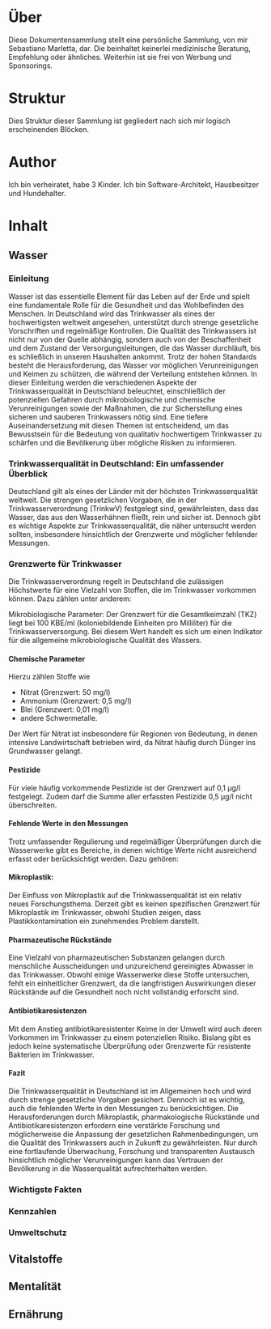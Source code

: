 # Über

Diese Dokumentensammlung stellt eine persönliche Sammlung, von mir Sebastiano Marletta, dar. Die beinhaltet keinerlei
medizinische Beratung, Empfehlung oder ähnliches. Weiterhin ist sie frei von Werbung und Sponsorings.

# Struktur

Dies Struktur dieser Sammlung ist gegliedert nach sich mir logisch erscheinenden Blöcken.

# Author

Ich bin verheiratet, habe 3 Kinder. Ich bin Software-Architekt, Hausbesitzer und Hundehalter. 

# Inhalt

## Wasser

### Einleitung

Wasser ist das essentielle Element für das Leben auf der Erde und spielt eine fundamentale Rolle für die Gesundheit und
das Wohlbefinden des Menschen. In Deutschland wird das Trinkwasser als eines der hochwertigsten weltweit angesehen, 
unterstützt durch strenge gesetzliche Vorschriften und regelmäßige Kontrollen. Die Qualität des Trinkwassers ist nicht 
nur von der Quelle abhängig, sondern auch von der Beschaffenheit und dem Zustand der Versorgungsleitungen, die das
Wasser durchläuft, bis es schließlich in unseren Haushalten ankommt. Trotz der hohen Standards besteht die 
Herausforderung, das Wasser vor möglichen Verunreinigungen und Keimen zu schützen, die während der Verteilung entstehen
können. In dieser Einleitung werden die verschiedenen Aspekte der Trinkwasserqualität in Deutschland beleuchtet,
einschließlich der potenziellen Gefahren durch mikrobiologische und chemische Verunreinigungen sowie der Maßnahmen, die
zur Sicherstellung eines sicheren und sauberen Trinkwassers nötig sind. Eine tiefere Auseinandersetzung mit diesen 
Themen ist entscheidend, um das Bewusstsein für die Bedeutung von qualitativ hochwertigem Trinkwasser zu schärfen und
die Bevölkerung über mögliche Risiken zu informieren.

### Trinkwasserqualität in Deutschland: Ein umfassender Überblick

Deutschland gilt als eines der Länder mit der höchsten Trinkwasserqualität weltweit. Die strengen gesetzlichen Vorgaben, 
die in der Trinkwasserverordnung (TrinkwV) festgelegt sind, gewährleisten, dass das Wasser, das aus den Wasserhähnen 
fließt, rein und sicher ist. Dennoch gibt es wichtige Aspekte zur Trinkwasserqualität, die näher untersucht werden
sollten, insbesondere hinsichtlich der Grenzwerte und möglicher fehlender Messungen.

### Grenzwerte für Trinkwasser

Die Trinkwasserverordnung regelt in Deutschland die zulässigen Höchstwerte für eine Vielzahl von Stoffen, die im 
Trinkwasser vorkommen können. Dazu zählen unter anderem:

Mikrobiologische Parameter: Der Grenzwert für die Gesamtkeimzahl (TKZ) liegt bei 100 KBE/ml (koloniebildende Einheiten 
pro Milliliter) für die Trinkwasserversorgung. Bei diesem Wert handelt es sich um einen Indikator für die allgemeine 
mikrobiologische Qualität des Wassers.

#### Chemische Parameter 

Hierzu zählen Stoffe wie 

 - Nitrat (Grenzwert: 50 mg/l)
 - Ammonium (Grenzwert: 0,5 mg/l)
 - Blei (Grenzwert: 0,01 mg/l)
 - andere Schwermetalle. 

Der Wert für Nitrat ist insbesondere für Regionen von Bedeutung, in denen intensive Landwirtschaft betrieben wird, da 
Nitrat häufig durch Dünger ins Grundwasser gelangt.

#### Pestizide 

Für viele häufig vorkommende Pestizide ist der Grenzwert auf 0,1 µg/l festgelegt. Zudem darf die Summe aller erfassten 
Pestizide 0,5 µg/l nicht überschreiten.

#### Fehlende Werte in den Messungen

Trotz umfassender Regulierung und regelmäßiger Überprüfungen durch die Wasserwerke gibt es Bereiche, in denen wichtige 
Werte nicht ausreichend erfasst oder berücksichtigt werden. Dazu gehören:

#### Mikroplastik: 

Der Einfluss von Mikroplastik auf die Trinkwasserqualität ist ein relativ neues Forschungsthema. Derzeit gibt es keinen
spezifischen Grenzwert für Mikroplastik im Trinkwasser, obwohl Studien zeigen, dass Plastikkontamination ein zunehmendes 
Problem darstellt.

#### Pharmazeutische Rückstände 

Eine Vielzahl von pharmazeutischen Substanzen gelangen durch menschliche Ausscheidungen und unzureichend gereinigtes 
Abwasser in das Trinkwasser. Obwohl einige Wasserwerke diese Stoffe untersuchen, fehlt ein einheitlicher Grenzwert, da
die langfristigen Auswirkungen dieser Rückstände auf die Gesundheit noch nicht vollständig erforscht sind.

#### Antibiotikaresistenzen 

Mit dem Anstieg antibiotikaresistenter Keime in der Umwelt wird auch deren Vorkommen im Trinkwasser zu einem 
potenziellen Risiko. Bislang gibt es jedoch keine systematische Überprüfung oder Grenzwerte für resistente Bakterien im
Trinkwasser.

#### Fazit

Die Trinkwasserqualität in Deutschland ist im Allgemeinen hoch und wird durch strenge gesetzliche Vorgaben gesichert. 
Dennoch ist es wichtig, auch die fehlenden Werte in den Messungen zu berücksichtigen. Die Herausforderungen durch 
Mikroplastik, pharmakologische Rückstände und Antibiotikaresistenzen erfordern eine verstärkte Forschung und
möglicherweise die Anpassung der gesetzlichen Rahmenbedingungen, um die Qualität des Trinkwassers auch in Zukunft zu
gewährleisten. Nur durch eine fortlaufende Überwachung, Forschung und transparenten Austausch hinsichtlich möglicher 
Verunreinigungen kann das Vertrauen der Bevölkerung in die Wasserqualität aufrechterhalten werden.

### Wichtigste Fakten

### Kennzahlen

### Umweltschutz

## Vitalstoffe

## Mentalität

## Ernährung
